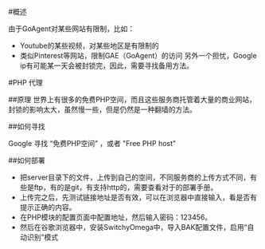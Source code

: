#概述

由于GoAgent对某些网站有限制，比如：
* Youtube的某些视频，对某些地区是有限制的
* 类似Pinterest等网站，限制GAE（GoAgent）的访问
另外一个担忧，Google ip有可能某一天会被封锁完，因此，需要寻找备用方法。

#PHP 代理

##原理
世界上有很多的免费PHP空间，而且这些服务商托管着大量的商业网站，封锁的影响太大，虽然慢一些，但是仍然是一种翻墙的方法。

##如何寻找

Google 寻找 “免费PHP空间” ，或者 "Free PHP host"

##如何部署

* 把server目录下的文件，上传到自己的空间，不同服务商的上传方式不同，有些是ftp，有的是git，有支持http的，需要查看对于的部署手册。
* 上传完之后，先测试链接地址是否有效，可以在浏览器中直接输入，看是否有提示正确的内容。
* 在PHP模块的配置页面中配置地址，然后输入密码：123456。
* 然后在谷歌浏览器中，安装SwitchyOmega中，导入BAK配置文件，启用“自动识别”模式